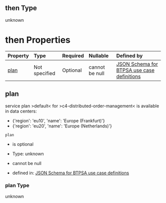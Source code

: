 ## then Type

unknown

# then Properties

| Property      | Type          | Required | Nullable       | Defined by                                                                                                                                                                                                                                      |
| :------------ | :------------ | :------- | :------------- | :---------------------------------------------------------------------------------------------------------------------------------------------------------------------------------------------------------------------------------------------- |
| [plan](#plan) | Not specified | Optional | cannot be null | [JSON Schema for BTPSA use case definitions](btpsa-usecase-properties-services-items-allof-1-then-allof-17-then-allof-0-then-properties-plan.md "undefined#/properties/services/items/allOf/1/then/allOf/17/then/allOf/0/then/properties/plan") |

## plan

service plan >default< for >c4-distributed-order-management< is available in data centers:

*   {'region': 'eu10', 'name': 'Europe (Frankfurt)'}
*   {'region': 'eu20', 'name': 'Europe (Netherlands)'}

`plan`

*   is optional

*   Type: unknown

*   cannot be null

*   defined in: [JSON Schema for BTPSA use case definitions](btpsa-usecase-properties-services-items-allof-1-then-allof-17-then-allof-0-then-properties-plan.md "undefined#/properties/services/items/allOf/1/then/allOf/17/then/allOf/0/then/properties/plan")

### plan Type

unknown
